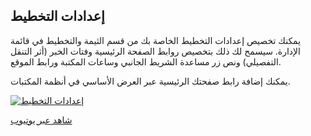 ## إعدادات التخطيط

يمكنك تخصيص إعدادات التخطيط الخاصة بك من قسم الثيمة والتخطيط في قائمة الإدارة. سيسمح لك ذلك بتخصيص روابط الصفحة الرئيسية وفتات الخبر (أثر التنقل التفصيلي) ونص زر مساعدة الشريط الجانبي وساعات المكتبة ورابط الموقع.

يمكنك إضافة رابط صفحتك الرئيسية عبر العرض الأساسي في أنظمة المكتبات.

[![إعدادات التخطيط](/manual/images/Layout-Settings.jpg)](https://youtu.be/fXrk8AoILB4)

[شاهد عبر يوتيوب](https://youtu.be/fXrk8AoILB4)
